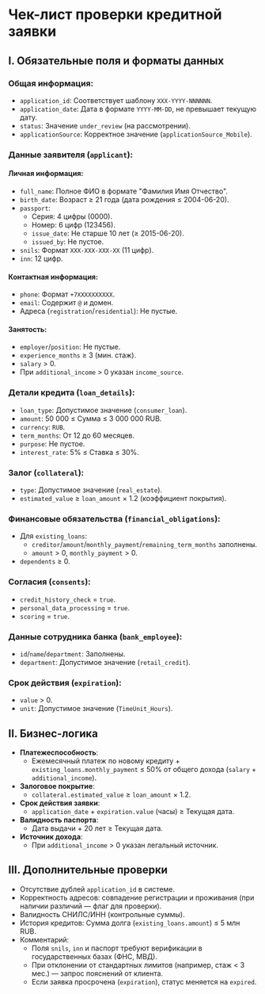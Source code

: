 # Чек-лист проверки кредитной заявки

## I. Обязательные поля и форматы данных

### Общая информация:
- `application_id`: Соответствует шаблону `XXX-YYYY-NNNNNN`.
- `application_date`: Дата в формате `YYYY-MM-DD`, не превышает текущую дату.
- `status`: Значение `under_review` (на рассмотрении).
- `applicationSource`: Корректное значение (`applicationSource_Mobile`).

### Данные заявителя (`applicant`):

#### Личная информация:
- `full_name`: Полное ФИО в формате "Фамилия Имя Отчество".
- `birth_date`: Возраст ≥ 21 года (дата рождения ≤ 2004-06-20).
- `passport`:
  - Серия: 4 цифры (0000).
  - Номер: 6 цифр (123456).
  - `issue_date`: Не старше 10 лет (≥ 2015-06-20).
  - `issued_by`: Не пустое.
- `snils`: Формат `XXX-XXX-XXX-XX` (11 цифр).
- `inn`: 12 цифр.

#### Контактная информация:
- `phone`: Формат `+7XXXXXXXXXX`.
- `email`: Содержит `@` и домен.
- Адреса (`registration`/`residential`): Не пустые.

#### Занятость:
- `employer`/`position`: Не пустые.
- `experience_months` ≥ 3 (мин. стаж).
- `salary` > 0.
- При `additional_income` > 0 указан `income_source`.

### Детали кредита (`loan_details`):
- `loan_type`: Допустимое значение (`consumer_loan`).
- `amount`: 50 000 ≤ Сумма ≤ 3 000 000 RUB.
- `currency`: `RUB`.
- `term_months`: От 12 до 60 месяцев.
- `purpose`: Не пустое.
- `interest_rate`: 5% ≤ Ставка ≤ 30%.

### Залог (`collateral`):
- `type`: Допустимое значение (`real_estate`).
- `estimated_value` ≥ `loan_amount` × 1.2 (коэффициент покрытия).

### Финансовые обязательства (`financial_obligations`):
- Для `existing_loans`:
  - `creditor`/`amount`/`monthly_payment`/`remaining_term_months` заполнены.
  - `amount` > 0, `monthly_payment` > 0.
- `dependents` ≥ 0.

### Согласия (`consents`):
- `credit_history_check` = `true`.
- `personal_data_processing` = `true`.
- `scoring` = `true`.

### Данные сотрудника банка (`bank_employee`):
- `id`/`name`/`department`: Заполнены.
- `department`: Допустимое значение (`retail_credit`).

### Срок действия (`expiration`):
- `value` > 0.
- `unit`: Допустимое значение (`TimeUnit_Hours`).

## II. Бизнес-логика
- **Платежеспособность**:
  - Ежемесячный платеж по новому кредиту + `existing_loans.monthly_payment` ≤ 50% от общего дохода (`salary` + `additional_income`).
- **Залоговое покрытие**:
  - `collateral.estimated_value` ≥ `loan_amount` × 1.2.
- **Срок действия заявки**:
  - `application_date` + `expiration.value` (часы) ≥ Текущая дата.
- **Валидность паспорта**:
  - Дата выдачи + 20 лет ≥ Текущая дата.
- **Источник дохода**:
  - При `additional_income` > 0 указан легальный источник.

## III. Дополнительные проверки
- Отсутствие дублей `application_id` в системе.
- Корректность адресов: совпадение регистрации и проживания (при наличии различий — флаг для проверки).
- Валидность СНИЛС/ИНН (контрольные суммы).
- История кредитов: Сумма долга (`existing_loans.amount`) ≤ 5 млн RUB.
- Комментарий:
  - Поля `snils`, `inn` и паспорт требуют верификации в государственных базах (ФНС, МВД).
  - При отклонении от стандартных лимитов (например, стаж < 3 мес.) — запрос пояснений от клиента.
  - Если заявка просрочена (`expiration`), статус меняется на `expired`.